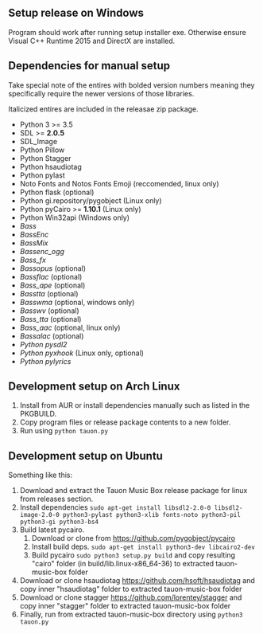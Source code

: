 
## Setup release on Windows

Program should work after running setup installer exe. Otherwise ensure Visual C++ Runtime 2015 and DirectX are installed.

## Dependencies for manual setup

Take special note of the entires with bolded version numbers meaning they specifically require the newer versions of those libraries.

Italicized entires are included in the releasae zip package.

 - Python 3 >= 3.5
 - SDL >= **2.0.5**
 - SDL_Image
 - Python Pillow
 - Python Stagger
 - Python hsaudiotag
 - Python pylast
 - Noto Fonts and Notos Fonts Emoji (reccomended, linux only)
 - Python flask (optional)
 - Python gi.repository/pygobject (Linux only)
 - Python pyCairo >= **1.10.1** (Linux only)
 - Python Win32api  (Windows only)
 - *Bass*
 - *BassEnc*
 - *BassMix*
 - *Bassenc_ogg*
 - *Bass_fx*
 - *Bassopus* (optional)
 - *Bassflac* (optional)
 - *Bass_ape* (optional)
 - *Basstta* (optional)
 - *Basswma* (optional, windows only)
 - *Basswv* (optional)
 - *Bass_tta* (optional)
 - *Bass_aac* (optional, linux only)
 - *Bassalac* (optional)
 - *Python pysdl2*
 - *Python pyxhook* (Linux only, optional)
 - *Python pylyrics*

## Development setup on Arch Linux

1. Install from AUR or install dependencies manually such as listed in the PKGBUILD.
2. Copy program files or release package contents to a new folder.
3. Run using ```python tauon.py```

## Development setup on Ubuntu

Something like this:

1. Download and extract the Tauon Music Box release package for linux from releases section.
2. Install dependencies ```sudo apt-get install libsdl2-2.0-0 libsdl2-image-2.0-0 python3-pylast python3-xlib fonts-noto python3-pil python3-gi python3-bs4```
2. Build latest pycairo.
    1. Download or clone from https://github.com/pygobject/pycairo
    2. Install build deps. ```sudo apt-get install python3-dev libcairo2-dev```
    3. Build pycairo ```sudo python3 setup.py build``` and copy resulting "cairo" folder (in build/lib.linux-x86_64-36) to extracted tauon-music-box folder
3. Download or clone hsaudiotag https://github.com/hsoft/hsaudiotag and copy inner "hsaudiotag" folder to extracted tauon-music-box folder
4. Download or clone stagger https://github.com/lorentey/stagger and copy inner "stagger" folder to extracted tauon-music-box folder
5. Finally, run from extracted tauon-music-box directory using ```python3 tauon.py```
